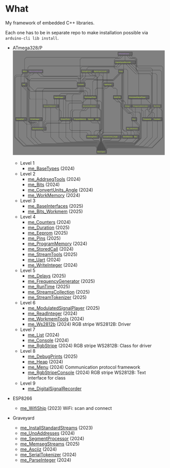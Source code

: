 # What

My framework of embedded C++ libraries.

Each one has to be in separate repo to make installation possible
via `arduino-cli lib install`.

* ATmega328/P
  ![Dependency graph][Dependency graph]
  * Level 1
    * [me_BaseTypes][me_BaseTypes] (2024)
  * Level 2
    * [me_AddrsegTools][me_AddrsegTools] (2024)
    * [me_Bits][me_Bits] (2024)
    * [me_ConvertUnits_Angle][me_ConvertUnits_Angle] (2024)
    * [me_WorkMemory][me_WorkMemory] (2024)
  * Level 3
    * [me_BaseInterfaces][me_BaseInterfaces] (2025)
    * [me_Bits_Workmem][me_Bits_Workmem] (2025)
  * Level 4
    * [me_Counters][me_Counters] (2024)
    * [me_Duration][me_Duration] (2025)
    * [me_Eeprom][me_Eeprom] (2025)
    * [me_Pins][me_Pins] (2025)
    * [me_ProgramMemory][me_ProgramMemory] (2024)
    * [me_StoredCall][me_StoredCall] (2024)
    * [me_StreamTools][me_StreamTools] (2025)
    * [me_Uart][me_Uart] (2024)
    * [me_WriteInteger][me_WriteInteger] (2024)
  * Level 5
    * [me_Delays][me_Delays] (2025)
    * [me_FrequencyGenerator][me_FrequencyGenerator] (2025)
    * [me_RunTime][me_RunTime] (2025)
    * [me_StreamsCollection][me_StreamsCollection] (2025)
    * [me_StreamTokenizer][me_StreamTokenizer] (2025)
  * Level 6
    * [me_ModulatedSignalPlayer][me_ModulatedSignalPlayer] (2025)
    * [me_ReadInteger][me_ReadInteger] (2024)
    * [me_WorkmemTools][me_WorkmemTools] (2024)
    * [me_Ws2812b][me_Ws2812b] (2024) RGB stripe WS2812B: Driver
  * Level 7
    * [me_List][me_List] (2024)
    * [me_Console][me_Console] (2024)
    * [me_RgbStripe][me_RgbStripe] (2024) RGB stripe WS2812B: Class for driver
  * Level 8
    * [me_DebugPrints][me_DebugPrints] (2025)
    * [me_Heap][me_Heap] (2024)
    * [me_Menu][me_Menu] (2024) Communication protocol framework
    * [me_RgbStripeConsole][me_RgbStripeConsole] (2024) RGB stripe WS2812B: Text interface for class
  * Level 9
    * [me_DigitalSignalRecorder][me_DigitalSignalRecorder]

* ESP8266
  * [me_WifiShip][me_WifiShip] (2023) WiFi: scan and connect

* Graveyard
  * [me_InstallStandardStreams][me_InstallStandardStreams] (2023)
  * [me_UnoAddresses][me_UnoAddresses] (2024)
  * [me_SegmentProcessor][me_SegmentProcessor] (2024)
  * [me_MemsegStreams][me_MemsegStreams] (2025)
  * [me_Asciiz][me_Asciiz] (2024)
  * [me_SerialTokenizer][me_SerialTokenizer] (2024)
  * [me_ParseInteger][me_ParseInteger] (2024)

[Dependency graph]: https://raw.githubusercontent.com/martin-eden/Embedded_Crafts/master/Parts/My%20AVR%20framework.svg

[me_BaseTypes]: https://github.com/martin-eden/Embedded-me_BaseTypes

[me_AddrsegTools]: https://github.com/martin-eden/Embedded-me_AddrsegTools
[me_Bits]: https://github.com/martin-eden/Embedded-me_Bits
[me_ConvertUnits_Angle]: https://github.com/martin-eden/Embedded-me_ConvertUnits_Angle
[me_WorkMemory]: https://github.com/martin-eden/Embedded-me_WorkMemory

[me_BaseInterfaces]: https://github.com/martin-eden/Embedded-me_BaseInterfaces
[me_Bits_Workmem]: https://github.com/martin-eden/Embedded-me_Bits_Workmem

[me_Counters]: https://github.com/martin-eden/Embedded-me_Counters
[me_Duration]: https://github.com/martin-eden/Embedded-me_Duration
[me_Eeprom]: https://github.com/martin-eden/Embedded-me_Eeprom
[me_Pins]: https://github.com/martin-eden/Embedded-me_Pins
[me_ProgramMemory]: https://github.com/martin-eden/Embedded-me_ProgramMemory
[me_StoredCall]: https://github.com/martin-eden/Embedded-me_StoredCall
[me_StreamTools]: https://github.com/martin-eden/Embedded-me_StreamTools
[me_Uart]: https://github.com/martin-eden/Embedded-me_Uart
[me_WriteInteger]: https://github.com/martin-eden/Embedded-me_WriteInteger

[me_Delays]: https://github.com/martin-eden/Embedded-me_Delays
[me_FrequencyGenerator]: https://github.com/martin-eden/Embedded-me_FrequencyGenerator
[me_RunTime]: https://github.com/martin-eden/Embedded-me_RunTime
[me_StreamsCollection]: https://github.com/martin-eden/Embedded-me_StreamsCollection
[me_StreamTokenizer]: https://github.com/martin-eden/Embedded-me_StreamTokenizer

[me_ModulatedSignalPlayer]: https://github.com/martin-eden/Embedded-me_ModulatedSignalPlayer
[me_ReadInteger]: https://github.com/martin-eden/Embedded-me_ReadInteger
[me_WorkmemTools]: https://github.com/martin-eden/Embedded-me_WorkmemTools
[me_Ws2812b]: https://github.com/martin-eden/Embedded-me_Ws2812b

[me_List]: https://github.com/martin-eden/Embedded-me_List
[me_Console]: https://github.com/martin-eden/Embedded-me_Console
[me_RgbStripe]: https://github.com/martin-eden/Embedded-me_RgbStripe

[me_DebugPrints]: https://github.com/martin-eden/Embedded-me_DebugPrints
[me_Heap]: https://github.com/martin-eden/Embedded-me_Heap
[me_Menu]: https://github.com/martin-eden/Embedded-me_Menu
[me_RgbStripeConsole]: https://github.com/martin-eden/Embedded-me_RgbStripeConsole

[me_DigitalSignalRecorder]: https://github.com/martin-eden/Embedded-me_DigitalSignalRecorder

[me_WifiShip]: https://github.com/martin-eden/Embedded-me_WifiShip

[me_InstallStandardStreams]: https://github.com/martin-eden/Embedded-me_InstallStandardStreams
[me_UnoAddresses]: https://github.com/martin-eden/Embedded-me_UnoAddresses
[me_SegmentProcessor]: https://github.com/martin-eden/Embedded-me_SegmentProcessor
[me_MemsegStreams]: https://github.com/martin-eden/Embedded-me_MemsegStreams
[me_Asciiz]: https://github.com/martin-eden/Embedded-me_Asciiz
[me_SerialTokenizer]: https://github.com/martin-eden/Embedded-me_SerialTokenizer
[me_ParseInteger]: https://github.com/martin-eden/Embedded-me_ParseInteger
